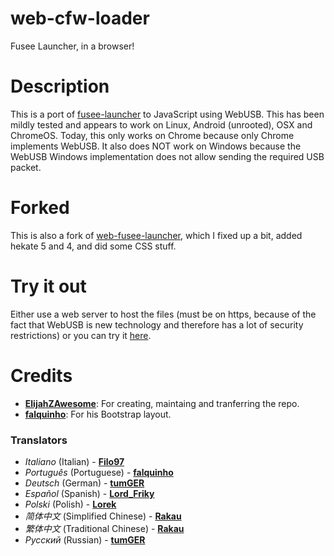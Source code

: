 # web-cfw-loader
Fusee Launcher, in a browser!

# Description
This is a port of [fusee-launcher](https://github.com/reswitched/fusee-launcher) to JavaScript using WebUSB. This has been mildly tested and appears to work on Linux, Android (unrooted), OSX and ChromeOS. Today, this only works on Chrome because only Chrome implements WebUSB. It also does NOT work on Windows because the WebUSB Windows implementation does not allow sending the required USB packet.

# Forked
This is also a fork of [web-fusee-launcher](https://github.com/atlas44/web-fusee-launcher), which I fixed up a bit, added hekate 5 and 4, and did some CSS stuff.

# Try it out
Either use a web server to host the files (must be on https, because of the fact that WebUSB is new technology and therefore has a lot of security restrictions) or you can try it [here](https://webcfw.sdsetup.com/).

# Credits
- [**ElijahZAwesome**](https://github.com/ElijahZAwesome): For creating, maintaing and tranferring the repo.
- [**falquinho**](https://github.com/falquinho): For his Bootstrap layout.

### Translators
- *Italiano* (Italian) - [**Filo97**](https://github.com/Filo97)
- *Português* (Portuguese) - [**falquinho**](https://github.com/falquinho)
- *Deutsch* (German) - [**tumGER**](https://github.com/tumGER)
- *Español* (Spanish) - [**Lord_Friky**](https://github.com/lordfriky)
- *Polski* (Polish) - [**Lorek**](https://github.com/lorek123)
- *简体中文* (Simplified Chinese) - [**Rakau**](https://github.com/Rakau)
- *繁体中文* (Traditional Chinese) - [**Rakau**](https://github.com/Rakau)
- *Русский* (Russian) - [**tumGER**](https://github.com/tumGER)
